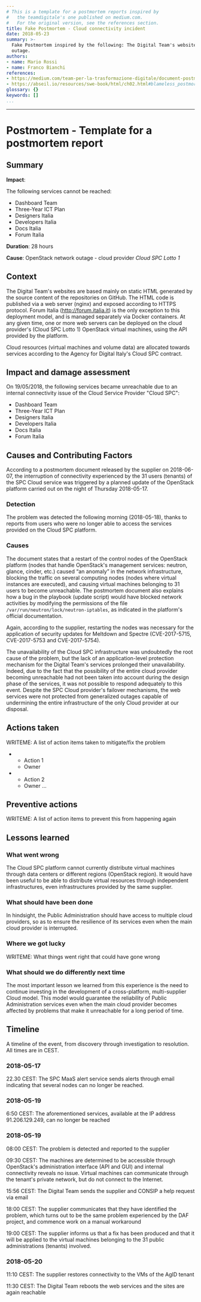 ```yaml
---
# This is a template for a postmortem reports inspired by
#   the teamdigitale's one published on medium.com.
#   For the original version, see the references section.
title: Fake Postmortem - Cloud connectivity incident
date: 2018-05-23
summary: >-
  Fake Postmortem inspired by the following: The Digital Team's websites were unreachable for 28 hours due to a cloud provider
  outage.
authors:
- name: Mario Rossi
- name: Franco Bianchi
references:
- https://medium.com/team-per-la-trasformazione-digitale/document-postmortem-technology-italian-government-public-administration-99639a0a7877
- https://abseil.io/resources/swe-book/html/ch02.html#blameless_postmortem_culture
glossary: {}
keywords: []
...
```

---
# Postmortem - Template for a postmortem report

## Summary

**Impact**:

The following services cannot be reached:

- Dashboard Team
- Three-Year ICT Plan
- Designers Italia
- Developers Italia
- Docs Italia
- Forum Italia

**Duration**:
28 hours

**Cause**:
OpenStack network outage - cloud provider _Cloud SPC Lotto 1_

## Context

The Digital Team's websites are based mainly on static HTML generated by the source content of the repositories on GitHub. The HTML code is published via a web server (nginx) and exposed according to HTTPS protocol. Forum Italia (http://forum.italia.it) is the only exception to this deployment model, and is managed separately via Docker containers. At any given time, one or more web servers can be deployed on the cloud provider's (Cloud SPC Lotto 1) OpenStack virtual machines, using the API provided by the platform.

Cloud resources (virtual machines and volume data) are allocated towards services according to the Agency for Digital Italy's Cloud SPC contract.

## Impact and damage assessment

On 19/05/2018, the following services became unreachable due to an internal connectivity issue of the Cloud Service Provider "Cloud SPC":

- Dashboard Team
- Three-Year ICT Plan
- Designers Italia
- Developers Italia
- Docs Italia
- Forum Italia

## Causes and Contributing Factors

According to a postmortem document released by the supplier on 2018-06-07, the interruption of connectivity experienced by the 31 users (tenants) of the SPC Cloud service was triggered by a planned update of the OpenStack platform carried out on the night of Thursday 2018-05-17.

### Detection

The problem was detected the following morning (2018-05-18), thanks to reports from users who were no longer able to access the services provided on the Cloud SPC platform.

### Causes

The document states that a restart of the control nodes of the OpenStack platform (nodes that handle OpenStack's management services: neutron, glance, cinder, etc.) caused “an anomaly” in the network infrastructure, blocking the traffic on several computing nodes (nodes where virtual instances are executed), and causing virtual machines belonging to 31 users to become unreachable.
The postmortem document also explains how a bug in the playbook (update script) would have blocked network activities by modifying the permissions of the file `/var/run/neutron/lock/neutron-iptables`, as indicated in the platform's official documentation.

Again, according to the supplier, restarting the nodes was necessary for the application of security updates for Meltdown and Spectre (CVE-2017-5715, CVE-2017-5753 and CVE-2017-5754).

The unavailability of the Cloud SPC infrastructure was undoubtedly the root cause of the problem, but the lack of an application-level protection mechanism for the Digital Team's services prolonged their unavailability.
Indeed, due to the fact that the possibility of the entire cloud provider becoming unreachable had not been taken into account during the design phase of the services, it was not possible to respond adequately to this event.
Despite the SPC Cloud provider's failover mechanisms, the web services were not protected from generalized outages capable of undermining the entire infrastructure of the only Cloud provider at our disposal.

## Actions taken

WRITEME: A list of action items taken to mitigate/fix the problem

- * Action  1
  * Owner
- * Action 2
  * Owner
...

## Preventive actions

WRITEME: A list of action items to prevent this from happening again



## Lessons learned

### What went wrong

The Cloud SPC platform cannot currently distribute virtual machines through data centers or different regions (OpenStack region).
It would have been useful to be able to distribute virtual resources through independent infrastructures, even infrastructures provided by the same supplier.

### What should have been done

In hindsight, the Public Administration should have access to multiple cloud providers, so as to ensure the resilience of its services even when the main cloud provider is interrupted.

### Where we got lucky

WRITEME: What things went right that could have gone wrong

### What should we do differently next time

The most important lesson we learned from this experience is the need to continue investing in the development of a cross-platform, multi-supplier Cloud model.
This model would guarantee the reliability of Public Administration services even when the main cloud provider becomes affected by problems that make it unreachable for a long period of time.

## Timeline

A timeline of the event, from discovery through investigation to resolution.
All times are in CEST.

### 2018-05-17

22.30 CEST: The SPC MaaS alert service sends alerts through email indicating that several nodes can no longer be reached. <START of programmed activities>

### 2018-05-19

6:50 CEST: The aforementioned services, available at the IP address 91.206.129.249, can no longer be reached <START of INTERRUPTION>

### 2018-05-19

08:00 CEST: The problem is detected and reported to the supplier

09:30 CEST: The machines are determined to be accessible through OpenStack's administration interface (API and GUI) and internal connectivity reveals no issue. Virtual machines can communicate through the tenant's private network, but do not connect to the Internet.

15:56 CEST: The Digital Team sends the supplier and CONSIP a help request via email

18:00 CEST: The supplier communicates that they have identified the problem, which turns out to be the same problem experienced by the DAF project, and commence work on a manual workaround

19:00 CEST: The supplier informs us that a fix has been produced and that it will be applied to the virtual machines belonging to the 31 public administrations (tenants) involved.

### 2018-05-20

11:10 CEST: The supplier restores connectivity to the VMs of the AgID tenant

11:30 CEST: The Digital Team reboots the web services and the sites are again reachable <END OF INTERRUPTION>
